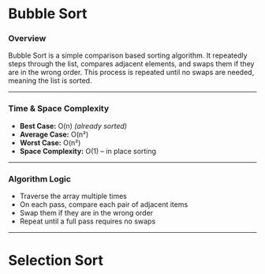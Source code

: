 # Bubble Sort

### Overview

Bubble Sort is a simple comparison based sorting algorithm. It repeatedly steps through the list, compares adjacent elements, and swaps them if they are in the wrong order. This process is repeated until no swaps are needed, meaning the list is sorted.

---

### Time & Space Complexity

- **Best Case:** O(n) _(already sorted)_
- **Average Case:** O(n²)
- **Worst Case:** O(n²)
- **Space Complexity:** O(1) – in place sorting

---

### Algorithm Logic

- Traverse the array multiple times
- On each pass, compare each pair of adjacent items
- Swap them if they are in the wrong order
- Repeat until a full pass requires no swaps

---

# Selection Sort
